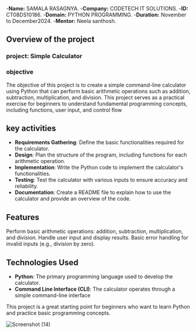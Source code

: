 -**Name:** SAMALA RASAGNYA.
-**Company:** CODETECH IT SOLUTIONS.
-**ID:** CT08DS10186.
-**Domain:** PYTHON PROGRAMMING.
-**Duration:** November to December2024.
-**Mentor:** Neela santhosh.


## Overview of the project

### project: Simple Calculator

### objective

The objective of this project is to create a simple command-line calculator using Python that can perform basic arithmetic operations such as addition, subtraction, multiplication, and division. This project serves as a practical exercise for beginners to understand fundamental programming concepts, including functions, user input, and control flow

## key activities
- **Requirements Gathering**: Define the basic functionalities required for the calculator.
- **Design**: Plan the structure of the program, including functions for each arithmetic operation.
- **Implementation**: Write the Python code to implement the calculator's functionalities.
- **Testing**: Test the calculator with various inputs to ensure accuracy and reliability.
- **Documentation**: Create a README file to explain how to use the calculator and provide an overview of the code.

## Features
Perform basic arithmetic operations: addition, subtraction, multiplication, and division.
Handle user input and display results.
Basic error handling for invalid inputs (e.g., division by zero).

## Technologies Used
- **Python**: The primary programming language used to develop the calculator.
- **Command Line Interface (CLI)**: The calculator operates through a simple command-line interface

This project is a great starting point for beginners who want to learn Python and practice basic programming concepts.

![Screenshot (14)](https://github.com/user-attachments/assets/85494857-2617-45e1-977c-71fbf60d1333)
